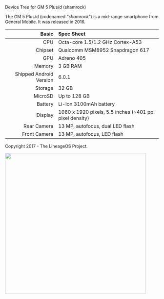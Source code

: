 Device Tree for GM 5 Plus/d (shamrock)

The GM 5 Plus/d (codenamed _"shamrock"_) is a mid-range smartphone from General Mobile.
It was released in 2016.

Basic   | Spec Sheet
-------:|:-------------------------
CPU     | Octa-core 1.5/1.2 GHz Cortex-A53
Chipset | Qualcomm MSM8952 Snapdragon 617
GPU     | Adreno 405
Memory  | 3 GB RAM
Shipped Android Version | 6.0.1
Storage | 32 GB
MicroSD | Up to 128 GB
Battery | Li-Ion 3100mAh battery
Display | 1080 x 1920 pixels, 5.5 inches (~401 ppi pixel density)
Rear Camera  | 13 MP, autofocus, dual LED flash
Front Camera  | 13 MP, autofocus, LED flash

Copyright 2017 - The LineageOS Project.

<img width="460" height="460" src="https://image.ibb.co/eRpzrw/gm.jpg">
